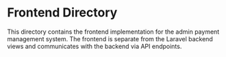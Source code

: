 # Frontend Directory

This directory contains the frontend implementation for the admin payment management system. The frontend is separate from the Laravel backend views and communicates with the backend via API endpoints.